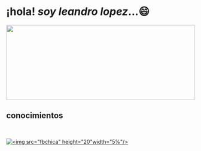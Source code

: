 # ¡hola! *soy leandro lopez*...😄
<img src="https://user-images.githubusercontent.com/102327675/173434402-667c09a5-ed4a-45e7-ae2f-968649029715.jpeg" height= "200" width="100%"/>
<br> <h2>conocimientos</h2> <br>

[![![<img src="fbchica" height="20"width="5%"/>](https://user-images.githubusercontent.com/102327675/173823586-212a02d1-dc60-43e9-8bd0-37b12a3c8e52.jpeg)
](https://user-images.githubusercontent.com/102327675/173820460-f727af64-0b98-48ac-82af-33415789d330.jpeg)
](https://www.facebook.com/leandro.lopez.a)
<!--
**leandrolope/leandrolope** is a ✨ _special_ ✨ repository because its `README.md` (this file) appears on your GitHub profile.

Here are some ideas to get you started:

- 🔭 I’m currently working on ...
- 🌱 I’m currently learning ...
- 👯 I’m looking to collaborate on ...
- 🤔 I’m looking for help with ...
- 💬 Ask me about ...
- 📫 How to reach me: ...
- 😄 Pronouns: ...
- ⚡ Fun fact: ...
-->
